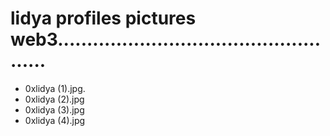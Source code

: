 # lidya profiles pictures web3...................................................
- 0xlidya (1).jpg.
- 0xlidya (2).jpg
- 0xlidya (3).jpg
- 0xlidya (4).jpg
